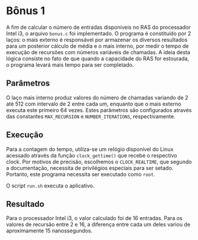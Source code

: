 # Bônus 1
A fim de calcular o número de entradas disponíveis no RAS do processador Intel i3, o arquivo `bonus.c` foi implementado. O programa é constituído por 2 laços: o mais externo é responsável por armazenar os diversos resultados para um posterior cálculo de média e o mais interno, por medir o tempo de execução de recursões com números variáveis de chamadas. A ideia desta lógica consiste no fato de que quando a capacidade do RAS for estourada, o programa levará mais tempo para ser completado. 

## Parâmetros

O laço mais interno produz valores do número de chamadas variando de 2 até 512 com intervalo de 2 entre cada um, enquanto que o mais externo executa este primeiro 64 vezes. Estes parâmetros são configurados através das constantes `MAX_RECURSION` e `NUMBER_ITERATIONS`, respectivamente.

## Execução

Para a contagem do tempo, utiliza-se um relógio disponível do Linux acessado através da função `clock_gettime()` que recebe o respectivo clock. Por motivos de precisão, escolhemos o `CLOCK_REALTIME`, que segundo a documentação, necessita de privilégios especiais para ser setado. Portanto, este programa necessita ser executado como `root`.

O script `run.sh` executa o aplicativo.

## Resultado

Para o processador Intel i3, o valor calculado foi de 16 entradas. Para os valores de recursão entre 2 e 16, a diferença entre cada um deles variou de aproximamente 15 nanossegundos.

